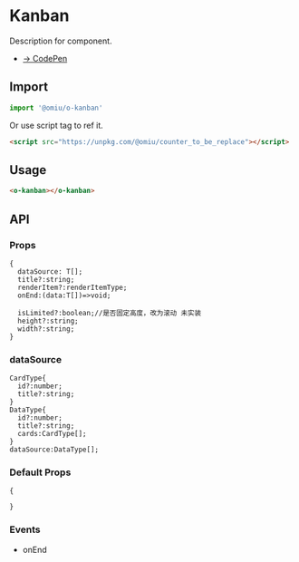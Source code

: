 # Kanban

Description for component.

- [→ CodePen](https://codepen.io/omijs/pen/)

## Import

```js
import '@omiu/o-kanban'
```

Or use script tag to ref it.

```html
<script src="https://unpkg.com/@omiu/counter_to_be_replace"></script>
```

## Usage

```html
<o-kanban></o-kanban>
```

## API

### Props

```tsx
{
  dataSource: T[];
  title?:string;
  renderItem?:renderItemType;
  onEnd:(data:T[])=>void;

  isLimited?:boolean;//是否固定高度，改为滚动 未实装
  height?:string;
  width?:string;
}
```

### dataSource

```tsx
CardType{
  id?:number;
  title?:string;
}
DataType{
  id?:number;
  title?:string;
  cards:CardType[];
}
dataSource:DataType[];
```

### Default Props

```tsx
{
  
}
```

### Events

- onEnd
